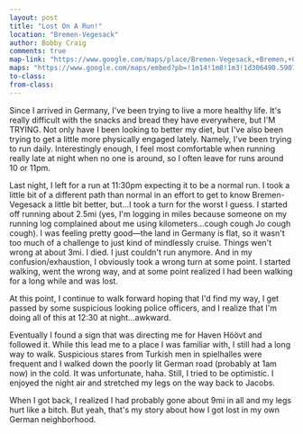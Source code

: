 ```yaml
---
layout: post
title: "Lost On A Run!"
location: "Bremen-Vegesack"
author: Bobby Craig
comments: true
map-link: "https://www.google.com/maps/place/Bremen-Vegesack,+Bremen,+Germany/@53.1791478,8.5932476,13z/data=!3m1!4b1!4m5!3m4!1s0x47b12cb33a72536d:0x6291130541e41c97!8m2!3d53.1804023!4d8.6350091"
maps: "https://www.google.com/maps/embed?pb=!1m14!1m8!1m3!1d306490.5907245428!2d8.456109!3d53.1199282!3m2!1i1024!2i768!4f13.1!3m3!1m2!1s0x47b12ca1e7c06c65%3A0x903fa1786c3fd4e9!2sJacobs+University+Bremen!5e0!3m2!1sen!2sus!4v1485542404476"
to-class:
from-class:
---
```


Since I arrived in Germany, I've been trying to live a more healthy life. It's really difficult with the snacks and bread they have everywhere, but I'M TRYING. Not only have I been looking to better my diet, but I've also been trying to get a little more physically engaged lately. Namely, I've been trying to run daily. Interestingly enough, I feel most comfortable when running really late at night when no one is around, so I often leave for runs around 10 or 11pm.

Last night, I left for a run at 11:30pm expecting it to be a normal run. I took a little bit of a different path than normal in an effort to get to know Bremen-Vegesack a little bit better, but...I took a turn for the worst I guess. I started off running about 2.5mi (yes, I'm logging in miles because someone on my running log complained about me using kilometers...cough cough Jo cough cough). I was feeling pretty good&mdash;the land in Germany is flat, so it wasn't too much of a challenge to just kind of mindlessly cruise. Things wen't wrong at about 3mi. I died. I just couldn't run anymore. And in my confusion/exhaustion, I obviously took a wrong turn at some point. I started walking, went the wrong way, and at some point realized I had been walking for a long while and was lost.

At this point, I continue to walk forward hoping that I'd find my way, I get passed by some suspicious looking police officers, and I realize that I'm doing all of this at 12:30 at night...awkward.

Eventually I found a sign that was directing me for Haven Höövt and followed it. While this lead me to a place I was familiar with, I still had a long way to walk. Suspicious stares from Turkish men in spielhalles were frequent and I walked down the poorly lit German road (probably at 1am now) in the cold. It was unfortunate, haha. Still, I tried to be optimistic. I enjoyed the night air and stretched my legs on the way back to Jacobs.

When I got back, I realized I had probably gone about 9mi in all and my legs hurt like a bitch. But yeah, that's my story about how I got lost in my own German neighborhood.
